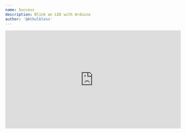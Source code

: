 ```yaml
---
name: Success
description: Blink an LED with Arduino
author: '@Athulbless'
---
```


<iframe width="560" height="315" id="iframe1" frameborder="0" src="https://betterproposals.io/proposal/customdomain.html" allowfullscreen></iframe>

[1]: https://www.gatsbyjs.org/packages/gatsby-remark-images/
[2]: https://www.gatsbyjs.org/packages/gatsby-remark-responsive-iframe/
[3]: https://jmperezperez.com/medium-image-progressive-loading-placeholder/
[4]: https://code.facebook.com/posts/991252547593574/the-technology-behind-preview-photos/
[5]: https://www.gatsbyjs.org/packages/gatsby-plugin-sharp/